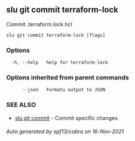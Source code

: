 ## slu git commit terraform-lock

Commit .terraform.lock.hcl

```
slu git commit terraform-lock [flags]
```

### Options

```
  -h, --help   help for terraform-lock
```

### Options inherited from parent commands

```
      --json   Formatu output to JSON
```

### SEE ALSO

* [slu git commit](slu_git_commit.md)	 - Commit specific changes

###### Auto generated by spf13/cobra on 16-Nov-2021
